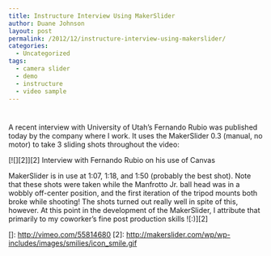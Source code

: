 ```yaml
---
title: Instructure Interview Using MakerSlider
author: Duane Johnson
layout: post
permalink: /2012/12/instructure-interview-using-makerslider/
categories:
  - Uncategorized
tags:
  - camera slider
  - demo
  - instructure
  - video sample
---
```

# 

A recent interview with University of Utah’s Fernando Rubio was published today by the company where I work. It uses the MakerSlider 0.3 (manual, no motor) to take 3 sliding shots throughout the video:

[![][2]][2] Interview with Fernando Rubio on his use of Canvas

MakerSlider is in use at 1:07, 1:18, and 1:50 (probably the best shot). Note that these shots were taken while the Manfrotto Jr. ball head was in a wobbly off-center position, and the first iteration of the tripod mounts both broke while shooting! The shots turned out really well in spite of this, however. At this point in the development of the MakerSlider, I attribute that primarily to my coworker’s fine post production skills ![:)][2] 

 []: http://vimeo.com/55814680
 [2]: http://makerslider.com/wp/wp-includes/images/smilies/icon_smile.gif